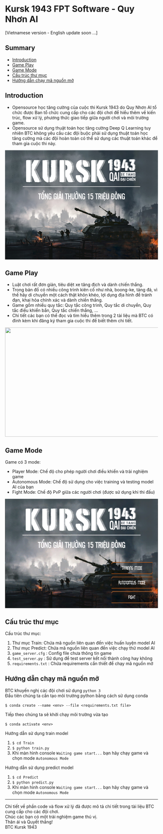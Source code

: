 # Kursk 1943 FPT Software - Quy Nhơn AI
[Vietnamese version - English update soon ...]
## Summary
* [Introduction](#Introduction)
* [Game Play](#Game-Play)
* [Game Mode](#Game-Mode)
* [Cấu trúc thư mục](#Cấu-trúc-thư-mục)
* [Hướng dẫn chạy mã nguồn mở](#Hướng-dẫn-chạy-mã-nguồn-mở)

## Introduction
* Opensource học tăng cường của cuộc thi Kursk 1943 do Quy Nhơn AI tổ chức được Ban tổ chức cung cấp cho các đội chơi để hiểu thêm về kiến trúc, flow xử lý, phương thức giao tiếp giữa người chơi và môi trường game.
* Opensource sử dụng thuật toán học tăng cường Deep Q Learning tuy nhiên BTC không yêu cầu các đội buộc phải sử dụng thuật toán học tăng cường mà các đội hoàn toàn có thể sử dụng các thuật toán khác để tham gia cuộc thi này.

<p align="center">
<img src="./img/poster.jpg" alt="Poster" width="640" height="360"/>
</p>

## Game Play
* Luật chơi rất đơn giản, tiêu diệt xe tăng địch và dành chiến thắng. 
* Trong bản đồ có nhiều công trình kiên cố như nhà, boong-ke, tảng đá, vì thế hãy di chuyển một cách thật khôn khéo, lợi dụng địa hình để tránh đạn, khai hỏa chính xác và dành chiến thắng.
* Game gồm nhiều quy tắc: Quy tắc công trình, Quy tắc di chuyển, Quy tắc điều khiển bắn, Quy tắc chiến thắng, ...
* Chi tiết các bạn có thể đọc và tìm hiểu thêm trong 2 tài liệu mà BTC có đính kèm khi đăng ký tham gia cuộc thi để biết thêm chi tiết.

<p align="center">
<img src="./img/gameplay.gif" width="640" height="360"/>
</p>

## Game Mode

Game có 3 mode:
* Player Mode: Chế độ cho phép người chơi điều khiển và trải nghiệm game
* Autonomous Mode: Chế độ sử dụng cho việc training và testing model AI của bạn
* Fight Mode: Chế độ PvP giữa các người chơi (được sử dụng khi thi đấu)

<p align="center">
<img src="./img/game_menu.png" width="640" height="360"/>
</p>

## Cấu trúc thư mục

Cấu trúc thư mục:
1. Thư mục Train: Chứa mã nguồn liên quan đến việc huấn luyện model AI
2. Thư mục Predict: Chứa mã nguồn liên quan đến việc chạy thử model AI
3. `game_server.cfg` : Config file chưa thông tin game
4. `test_server.py` : Sử dụng để test server kết nối thành công hay không
5. `requirements.txt` : Chứa requirements cần thiết để chạy mã nguồn mở

## Hướng dẫn chạy mã nguồn mở

BTC khuyến nghị các đội chơi sử dụng `python 3`<br>
Đầu tiên chúng ta cần tạo môi trường python bằng cách sử dụng conda

`$ conda create --name <env> --file <requirements.txt file>`

Tiếp theo chúng ta sẽ khởi chạy môi trường vừa tạo

`$ conda activate <env> `

Hướng dẫn sử dụng train model

1. `$ cd Train`
2. `$ python train.py`
3. Khi màn hình console `Waiting game start...` bạn hãy chạy game và chọn mode `Autonomous Mode`

Hướng dẫn sử dụng predict model

1. `$ cd Predict`
2. `$ python predict.py`
3. Khi màn hình console `Waiting game start...` bạn hãy chạy game và chọn mode `Autonomous Mode`


--------------------------

Chi tiết về phần code và flow xử lý đã được mô tả chi tiết trong tài liệu BTC cung cấp cho các đội chơi.
<br>
Chúc các bạn có một trải nghiệm game thú vị.
<br>
Thân ái và Quyết thắng!
<br>
BTC Kursk 1943

